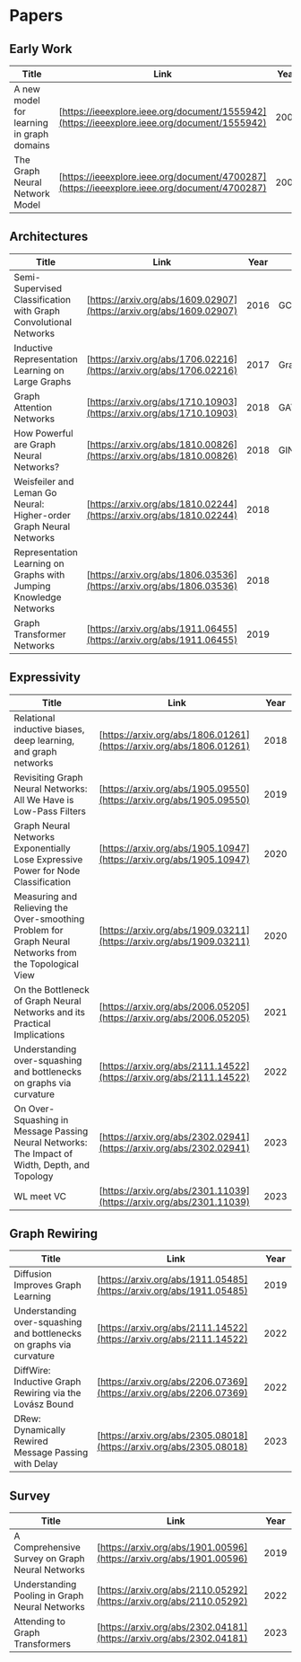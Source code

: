 # Papers


## Early Work

| Title  | Link  | Year  |
|---|---|---|
| A new model for learning in graph domains  | [https://ieeexplore.ieee.org/document/1555942](https://ieeexplore.ieee.org/document/1555942)  | 2005  |
|  The Graph Neural Network Model |  [https://ieeexplore.ieee.org/document/4700287](https://ieeexplore.ieee.org/document/4700287) |  2009 |

## Architectures

| Title  | Link  | Year  | Note |
|---|---|---|---|
| Semi-Supervised Classification with Graph Convolutional Networks | [https://arxiv.org/abs/1609.02907](https://arxiv.org/abs/1609.02907)  | 2016  | GCN |
| Inductive Representation Learning on Large Graphs | [https://arxiv.org/abs/1706.02216](https://arxiv.org/abs/1706.02216)  | 2017  | GraphSAGE |
| Graph Attention Networks | [https://arxiv.org/abs/1710.10903](https://arxiv.org/abs/1710.10903)  | 2018  | GAT |
| How Powerful are Graph Neural Networks? |  [https://arxiv.org/abs/1810.00826](https://arxiv.org/abs/1810.00826) |  2018  | GIN |
|  Weisfeiler and Leman Go Neural: Higher-order Graph Neural Networks |  [https://arxiv.org/abs/1810.02244](https://arxiv.org/abs/1810.02244) |  2018 |   |   
| Representation Learning on Graphs with Jumping Knowledge Networks   | [https://arxiv.org/abs/1806.03536](https://arxiv.org/abs/1806.03536)  | 2018  |   |
| Graph Transformer Networks  |  [https://arxiv.org/abs/1911.06455](https://arxiv.org/abs/1911.06455) |  2019 |   |



## Expressivity

| Title  | Link  | Year  |
|---|---|---|
|  Relational inductive biases, deep learning, and graph networks  | [https://arxiv.org/abs/1806.01261](https://arxiv.org/abs/1806.01261)  | 2018  |
|  Revisiting Graph Neural Networks: All We Have is Low-Pass Filters  | [https://arxiv.org/abs/1905.09550](https://arxiv.org/abs/1905.09550)  | 2019  |
| Graph Neural Networks Exponentially Lose Expressive Power for Node Classification  | [https://arxiv.org/abs/1905.10947](https://arxiv.org/abs/1905.10947)  | 2020  |
| Measuring and Relieving the Over-smoothing Problem for Graph Neural Networks from the Topological View  |  [https://arxiv.org/abs/1909.03211](https://arxiv.org/abs/1909.03211) | 2020  |
|  On the Bottleneck of Graph Neural Networks and its Practical Implications  | [https://arxiv.org/abs/2006.05205](https://arxiv.org/abs/2006.05205)  | 2021  |
| Understanding over-squashing and bottlenecks on graphs via curvature   |  [https://arxiv.org/abs/2111.14522](https://arxiv.org/abs/2111.14522)  | 2022  |
|  On Over-Squashing in Message Passing Neural Networks: The Impact of Width, Depth, and Topology |  [https://arxiv.org/abs/2302.02941](https://arxiv.org/abs/2302.02941) | 2023 |
|  WL meet VC | [https://arxiv.org/abs/2301.11039](https://arxiv.org/abs/2301.11039)  | 2023  |


## Graph Rewiring

| Title  | Link  | Year  |
|---|---|---|
| Diffusion Improves Graph Learning |  [https://arxiv.org/abs/1911.05485](https://arxiv.org/abs/1911.05485)  | 2019  |
| Understanding over-squashing and bottlenecks on graphs via curvature   |  [https://arxiv.org/abs/2111.14522](https://arxiv.org/abs/2111.14522)  | 2022  |
| DiffWire: Inductive Graph Rewiring via the Lovász Bound   |  [https://arxiv.org/abs/2206.07369](https://arxiv.org/abs/2206.07369)  | 2022  |
| DRew: Dynamically Rewired Message Passing with Delay   |  [https://arxiv.org/abs/2305.08018](https://arxiv.org/abs/2305.08018)  | 2023  |





## Survey

| Title  | Link  | Year  |
|---|---|---|
| A Comprehensive Survey on Graph Neural Networks  |  [https://arxiv.org/abs/1901.00596](https://arxiv.org/abs/1901.00596) | 2019  |
|  Understanding Pooling in Graph Neural Networks  | [https://arxiv.org/abs/2110.05292](https://arxiv.org/abs/2110.05292)  | 2022  |
| Attending to Graph Transformers  | [https://arxiv.org/abs/2302.04181](https://arxiv.org/abs/2302.04181)  | 2023  |

